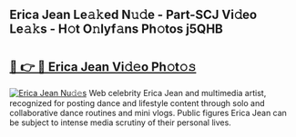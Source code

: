 ## Erica Jean Le𝚊𝚔ed N𝚞𝚍e - Part-SCJ Vi𝚍eo Le𝚊𝚔s - H𝚘t O𝚗lyf𝚊ns Ph𝚘tos j5QHB

# <h2><a href="http://hf5e5u2.feru.top/?c=Erica+Jean">🔗 👉 🔴 Erica Jean Vi𝚍𝚎o Ph𝚘t𝚘𝚜</a></h2>

[![Erica Jean Nu𝚍𝚎s](https://i.imgur.com/0TWrTi3.gif)](http://hf5e5u2.feru.top/?c=Erica+Jean)
Web celebrity Erica Jean and multimedia artist, recognized for posting dance and lifestyle content through solo and collaborative dance routines and mini vlogs. Public figures Erica Jean can be subject to intense media scrutiny of their personal lives. 
